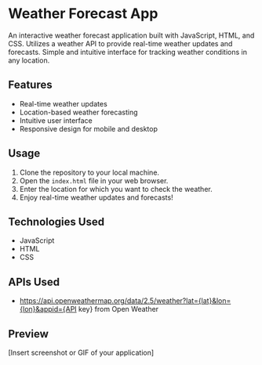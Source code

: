 # Weather Forecast App

An interactive weather forecast application built with JavaScript, HTML, and CSS. Utilizes a weather API to provide real-time weather updates and forecasts. Simple and intuitive interface for tracking weather conditions in any location.

## Features

- Real-time weather updates
- Location-based weather forecasting
- Intuitive user interface
- Responsive design for mobile and desktop

## Usage

1. Clone the repository to your local machine.
2. Open the `index.html` file in your web browser.
3. Enter the location for which you want to check the weather.
4. Enjoy real-time weather updates and forecasts!

## Technologies Used

- JavaScript
- HTML
- CSS

## APIs Used

- https://api.openweathermap.org/data/2.5/weather?lat={lat}&lon={lon}&appid={API key} from Open Weather 

## Preview

[Insert screenshot or GIF of your application]


